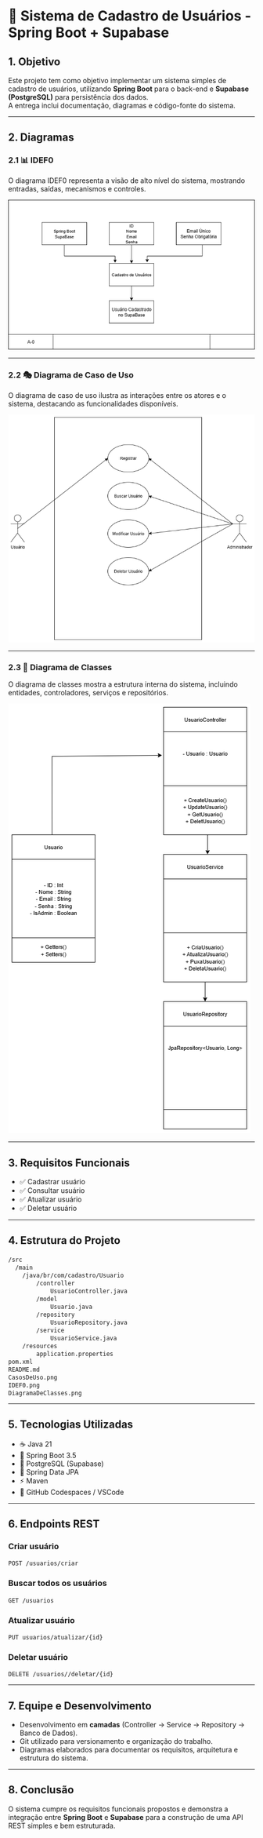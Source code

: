 # 📌 Sistema de Cadastro de Usuários - Spring Boot + Supabase

## 1. Objetivo
Este projeto tem como objetivo implementar um sistema simples de cadastro de usuários, utilizando **Spring Boot** para o back-end e **Supabase (PostgreSQL)** para persistência dos dados.  
A entrega inclui documentação, diagramas e código-fonte do sistema.

---

## 2. Diagramas

### 2.1 📊 IDEF0
O diagrama IDEF0 representa a visão de alto nível do sistema, mostrando entradas, saídas, mecanismos e controles.

![IDEF0](./Usuario/IDEF0.png)

---

### 2.2 🎭 Diagrama de Caso de Uso
O diagrama de caso de uso ilustra as interações entre os atores e o sistema, destacando as funcionalidades disponíveis.  

![Casos de Uso](./Usuario/CasosDeUso.png)

---

### 2.3 🧩 Diagrama de Classes
O diagrama de classes mostra a estrutura interna do sistema, incluindo entidades, controladores, serviços e repositórios.  

![Diagrama de Classes](./Usuario/DiagramaDeClasses.png)

---

## 3. Requisitos Funcionais
- ✅ Cadastrar usuário  
- ✅ Consultar usuário  
- ✅ Atualizar usuário  
- ✅ Deletar usuário  

---

## 4. Estrutura do Projeto
```
/src
  /main
    /java/br/com/cadastro/Usuario
        /controller
            UsuarioController.java
        /model
            Usuario.java
        /repository
            UsuarioRepository.java
        /service
            UsuarioService.java
    /resources
        application.properties
pom.xml
README.md
CasosDeUso.png
IDEF0.png
DiagramaDeClasses.png
```

---

## 5. Tecnologias Utilizadas
- ☕ Java 21  
- 🌱 Spring Boot 3.5  
- 🐘 PostgreSQL (Supabase)  
- 🧩 Spring Data JPA  
- ⚡ Maven  
- 📂 GitHub Codespaces / VSCode  

---

## 6. Endpoints REST

### Criar usuário
```http
POST /usuarios/criar
```

### Buscar todos os usuários
```http
GET /usuarios
```

### Atualizar usuário
```http
PUT usuarios/atualizar/{id}
```

### Deletar usuário
```http
DELETE /usuarios//deletar/{id}
```

---

## 7. Equipe e Desenvolvimento
- Desenvolvimento em **camadas** (Controller → Service → Repository → Banco de Dados).  
- Git utilizado para versionamento e organização do trabalho.  
- Diagramas elaborados para documentar os requisitos, arquitetura e estrutura do sistema.  

---

## 8. Conclusão
O sistema cumpre os requisitos funcionais propostos e demonstra a integração entre **Spring Boot** e **Supabase** para a construção de uma API REST simples e bem estruturada.  
